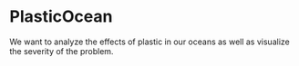 # PlasticOcean
We want to analyze the effects of plastic in our oceans as well as visualize the severity of the problem. 
